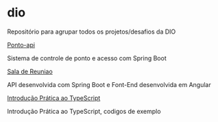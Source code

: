 # dio
Repositório para agrupar todos os projetos/desafios da DIO

[Ponto-api](https://github.com/hdalarme/ponto)

Sistema de controle de ponto e acesso com Spring Boot

[Sala de Reuniao](https://github.com/hdalarme/salaReuniao)

API desenvolvida com Spring Boot e Font-End desenvolvida em Angular

[Introdução Prática ao TypeScript](https://github.com/hdalarme/Introducao-Pratica-ao-TypeScript)

Introdução Prática ao TypeScript, codigos de exemplo
